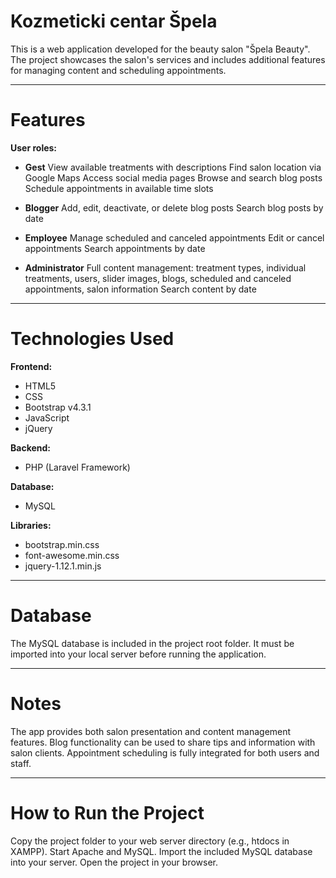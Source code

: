 # Kozmeticki centar Špela

This is a web application developed for the beauty salon "Špela Beauty". The project showcases the salon's services and includes additional features for managing content and scheduling appointments.

---

# Features

**User roles:**
- **Gest**
    View available treatments with descriptions
    Find salon location via Google Maps
    Access social media pages
    Browse and search blog posts
    Schedule appointments in available time slots  

- **Blogger**
    Add, edit, deactivate, or delete blog posts
    Search blog posts by date

- **Employee**
    Manage scheduled and canceled appointments
    Edit or cancel appointments
    Search appointments by date

- **Administrator**
    Full content management: treatment types, individual treatments, users, slider images, blogs, scheduled and canceled appointments, salon information
    Search content by date

---

# Technologies Used

**Frontend:** 
- HTML5
- CSS
- Bootstrap v4.3.1
- JavaScript
- jQuery

**Backend:**
- PHP (Laravel Framework)

**Database:**
- MySQL
 
**Libraries:**
 - bootstrap.min.css
 - font-awesome.min.css
 - jquery-1.12.1.min.js

---

# Database

The MySQL database is included in the project root folder. It must be imported into your local server before running the application.

---

# Notes

The app provides both salon presentation and content management features.
Blog functionality can be used to share tips and information with salon clients.
Appointment scheduling is fully integrated for both users and staff.

---

# How to Run the Project

Copy the project folder to your web server directory (e.g., htdocs in XAMPP).
Start Apache and MySQL.
Import the included MySQL database into your server.
Open the project in your browser.
